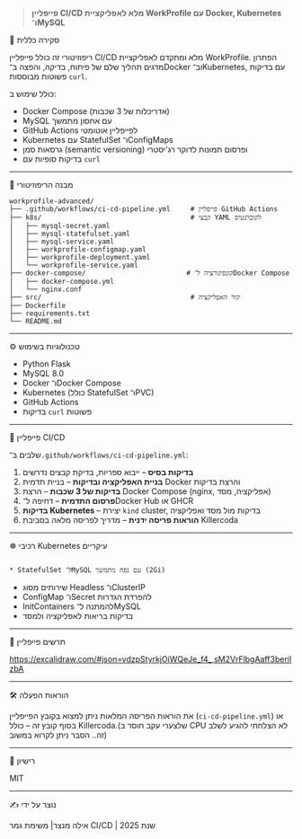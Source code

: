 > **פייפליין CI/CD מלא לאפליקציית WorkProfile עם Docker, Kubernetes ו־MySQL**

 🚀 סקירה כללית

ריפוזיטורי זה כולל פייפליין CI/CD מלא ומתקדם לאפליקציית WorkProfile. הפתרון מדגים תהליך שלם של פיתוח, בדיקה, והפצה ב־Docker וב־Kubernetes, עם בדיקות פשוטות מבוססות `curl`.

כולל שימוש ב:

* Docker Compose (אדריכלות של 3 שכבות)
* MySQL עם אחסון מתמשך
* GitHub Actions לפייפליין אוטומטי
* Kubernetes עם StatefulSet ו־ConfigMaps
* גרסאות סמן (semantic versioning) ופרסום תמונות לדוקר רג'יסטרי
* בדיקות סופיות עם `curl`

---

 📁 מבנה הריפוזיטורי

```
workprofile-advanced/
├── .github/workflows/ci-cd-pipeline.yml     # פייפליין GitHub Actions
├── k8s/                                     # קבצי YAML לקוברנטיס
│   ├── mysql-secret.yaml
│   ├── mysql-statefulset.yaml
│   ├── mysql-service.yaml
│   ├── workprofile-configmap.yaml
│   ├── workprofile-deployment.yaml
│   └── workprofile-service.yaml
├── docker-compose/                         # קונפיגורציה ל־Docker Compose
│   ├── docker-compose.yml
│   └── nginx.conf
├── src/                                     # קוד האפליקציה
├── Dockerfile
├── requirements.txt
└── README.md
```

---

⚙️ טכנולוגיות בשימוש

* Python Flask
* MySQL 8.0
* Docker ו־Docker Compose
* Kubernetes (כולל StatefulSet ו־PVC)
* GitHub Actions
* בדיקות `curl` פשוטות

---

 🧪 פייפליין CI/CD

שלבים ב־`.github/workflows/ci-cd-pipeline.yml`:

1. **בדיקות בסיס** – ייבוא ספריות, בדיקת קבצים נדרשים
2. **בניית האפליקציה ובדיקות** – בניית תדמית Docker והרצת בדיקות
3. **בדיקות של 3 שכבות** – הרצת Docker Compose (nginx, אפליקציה, מסד)
4. **פרסום התדמית** – דחיפה ל־Docker Hub או GHCR
5. **בדיקות Kubernetes** – יצירת `kind` cluster, בדיקות מול מסד ואפליקציה
6. **הוראות פריסה ידנית** – מדריך לפריסה מלאה בסביבת Killercoda

---

 ☸️ רכיבי Kubernetes עיקריים

                                                                                                                                                                  * StatefulSet ל־MySQL עם נפח מתמשך (2Gi)
* שירותים מסוג Headless ו־ClusterIP
* ConfigMap ו־Secret להפרדת הגדרות
* InitContainers להמתנה ל־MySQL
* בדיקות בריאות לאפליקציה ולמסד

---

 🧵 תרשים פייפליין

https://excalidraw.com/#json=vdzpStyrkjOiWQeJe_f4_,sM2VrFlbgAaff3beriIzbA

---

 🛠️ הוראות הפעלה

את הוראות הפריסה המלאות ניתן למצוא בקובץ הפייפליין (`ci-cd-pipeline.yml`) או בסוף קובץ זה – כולל Killercoda.(שלצערי עקב חוסר ב CPU לא הצלחתי להגיע לשלב זה.. הסבר ניתן לקרוא במשוב)

---

 🧾 רישיון

MIT

---

 ✍️ נוצר על ידי

אילה מנצר| משימת גמר CI/CD | שנת 2025



